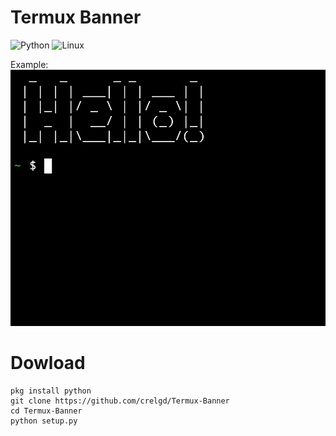 # Termux Banner
![Python](https://img.shields.io/badge/python-3670A0?style=for-the-badge&logo=python&logoColor=ffdd54)
![Linux](https://img.shields.io/badge/Linux-FCC624?style=for-the-badge&logo=linux&logoColor=black)


Example:
![Example](bin/Photo-1.jpg)
# Dowload
```shell
pkg install python
git clone https://github.com/crelgd/Termux-Banner
cd Termux-Banner
python setup.py
```

